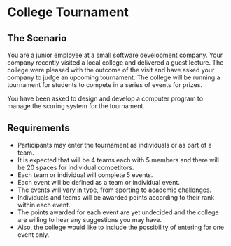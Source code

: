 # College Tournament

## The Scenario

You are a junior employee at a small software development company. Your company recently visited a local college and delivered a guest lecture. The college were pleased with the outcome of the visit and have asked your company to judge an upcoming tournament. The college will be running a tournament for students to compete in a series of events for prizes.

You have been asked to design and develop a computer program to manage the scoring system for the tournament.

## Requirements

- Participants may enter the tournament as individuals or as part of a team.
- It is expected that will be 4 teams each with 5 members and there will be 20 spaces for individual competitors.
- Each team or individual will complete 5 events.
- Each event will be defined as a team or individual event.
- The events will vary in type, from sporting to academic challenges.
- Individuals and teams will be awarded points according to their rank within each event.
- The points awarded for each event are yet undecided and the college are willing to hear any suggestions you may have.
- Also, the college would like to include the possibility of entering for one event only.
